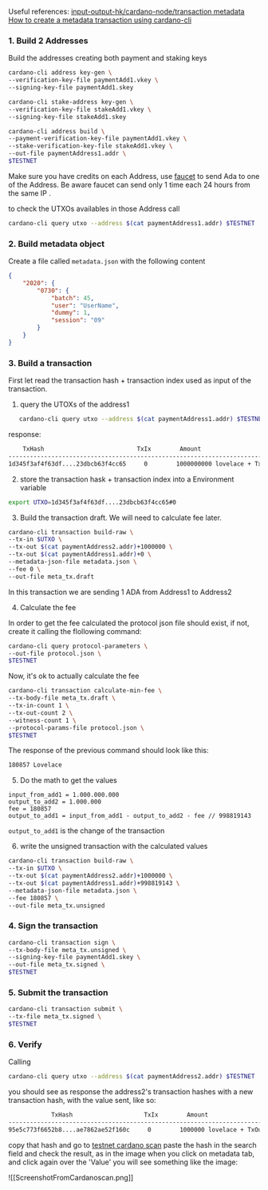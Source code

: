 Useful references:
[input-output-hk/cardano-node/transaction metadata](https://github.com/input-output-hk/cardano-node/blob/master/doc/reference/tx-metadata.md)
[How to create a metadata transaction using cardano-cli](https://developers.cardano.org/docs/transaction-metadata/how-to-create-a-metadata-transaction-cli/)

### 1. Build 2 Addresses

Build the addresses creating both payment and staking keys

```bash
cardano-cli address key-gen \
--verification-key-file paymentAdd1.vkey \
--signing-key-file paymentAdd1.skey
```

```bash
cardano-cli stake-address key-gen \
--verification-key-file stakeAdd1.vkey \
--signing-key-file stakeAdd1.skey
```

```bash
cardano-cli address build \
--payment-verification-key-file paymentAdd1.vkey \
--stake-verification-key-file stakeAdd1.vkey \
--out-file paymentAddress1.addr \
$TESTNET
```

Make sure you have credits on each Address, use [faucet](https://testnets.cardano.org/en/testnets/cardano/tools/faucet/) to send Ada to one of the Address. Be aware faucet can send only 1 time each 24 hours from the same IP .

to check the UTXOs availables in those Address call
```bash
cardano-cli query utxo --address $(cat paymentAddress1.addr) $TESTNET
```

### 2. Build metadata object

Create a file called `metadata.json`  with the following content

```json
{
	"2020": {
		"0730": {
			"batch": 45,
			"user": "UserName",
			"dummy": 1,
			"session": "09"
		}
	}
}
```


### 3. Build a transaction

First let read the transaction hash + transaction index used as input of the transaction.

1. query the UTOXs of the address1
```bash
   cardano-cli query utxo --address $(cat paymentAddress1.addr) $TESTNET
```
response:
```bash
    TxHash                          TxIx        Amount
-----------------------------------------------------------------------------------
1d345f3af4f63df....23dbcb63f4cc65     0        1000000000 lovelace + TxOutDatumNone

```

2. store the transaction hask + transaction index into a Environment variable
```bash
export UTXO=1d345f3af4f63df....23dbcb63f4cc65#0
```

3. Build the transaction draft. We will need to calculate fee later.

```bash
cardano-cli transaction build-raw \
--tx-in $UTXO \
--tx-out $(cat paymentAddress2.addr)+1000000 \
--tx-out $(cat paymentAddress1.addr)+0 \
--metadata-json-file metadata.json \
--fee 0 \
--out-file meta_tx.draft
```
In this transaction we are sending 1 ADA from Address1 to Address2

4. Calculate the fee

In order to get the fee calculated the protocol json file should exist, if not, create it calling the flollowing command:

```bash
cardano-cli query protocol-parameters \
--out-file protocol.json \
$TESTNET
```

Now, it's ok to actually calculate the fee

```bash
cardano-cli transaction calculate-min-fee \
--tx-body-file meta_tx.draft \
--tx-in-count 1 \
--tx-out-count 2 \
--witness-count 1 \
--protocol-params-file protocol.json \
$TESTNET 
``` 

The response of the previous command should look like this:
```bash
180857 Lovelace
```

5. Do the math to get the values

```JS
input_from_add1 = 1.000.000.000
output_to_add2 = 1.000.000
fee = 180857
output_to_add1 = input_from_add1 - output_to_add2 - fee // 998819143

```
`output_to_add1` is the change of the transaction

6. write the unsigned transaction with the calculated values

```bash
cardano-cli transaction build-raw \
--tx-in $UTXO \
--tx-out $(cat paymentAddress2.addr)+1000000 \
--tx-out $(cat paymentAddress1.addr)+998819143 \
--metadata-json-file metadata.json \
--fee 180857 \
--out-file meta_tx.unsigned
```

### 4. Sign the transaction

```bash
cardano-cli transaction sign \
--tx-body-file meta_tx.unsigned \
--signing-key-file paymentAdd1.skey \
--out-file meta_tx.signed \
$TESTNET 
```

### 5. Submit the transaction
```bash
cardano-cli transaction submit \
--tx-file meta_tx.signed \
$TESTNET
```

### 6.  Verify 
Calling
```bash
cardano-cli query utxo --address $(cat paymentAddress2.addr) $TESTNET
```

you should see as response the address2's transaction hashes  with a new transaction hash, with the value sent, like so:
```bash
			TxHash                    TxIx        Amount
-----------------------------------------------------------------------------------
95e5c773f6652b8....ae7862ae52f160c     0        1000000 lovelace + TxOutDatumNone

```

copy that hash and go to [testnet cardano scan](https://testnet.cardanoscan.io/) paste the hash in the search field and check the result, as in the image when you click on metadata tab, and click again over the 'Value'  you will see something like the image:

![[ScreenshotFromCardanoscan.png]]